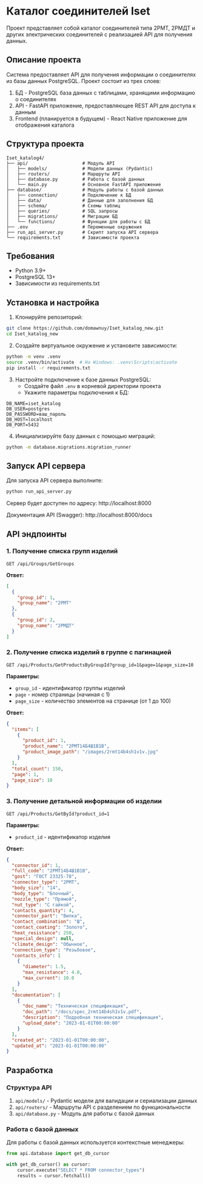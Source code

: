 # Каталог соединителей Iset

Проект представляет собой каталог соединителей типа 2РМТ, 2РМДТ и других электрических соединителей с реализацией API для получения данных.

## Описание проекта

Система предоставляет API для получения информации о соединителях из базы данных PostgreSQL. Проект состоит из трех слоев:
1. БД - PostgreSQL база данных с таблицами, хранящими информацию о соединителях
2. API - FastAPI приложение, предоставляющее REST API для доступа к данным
3. Frontend (планируется в будущем) - React Native приложение для отображения каталога

## Структура проекта

```
Iset_katalog4/
├── api/                    # Модуль API
│   ├── models/             # Модели данных (Pydantic)
│   ├── routers/            # Маршруты API
│   ├── database.py         # Работа с базой данных
│   └── main.py             # Основное FastAPI приложение
├── database/               # Модуль работы с базой данных
│   ├── connection/         # Подключение к БД
│   ├── data/               # Данные для заполнения БД
│   ├── schema/             # Схемы таблиц
│   ├── queries/            # SQL запросы
│   ├── migrations/         # Миграции БД
│   └── functions/          # Функции для работы с БД
├── .env                    # Переменные окружения
├── run_api_server.py       # Скрипт запуска API сервера
└── requirements.txt        # Зависимости проекта
```

## Требования

- Python 3.9+
- PostgreSQL 13+
- Зависимости из requirements.txt

## Установка и настройка

1. Клонируйте репозиторий:
```bash
git clone https://github.com/domawnuy/Iset_katalog_new.git
cd Iset_katalog_new
```

2. Создайте виртуальное окружение и установите зависимости:
```bash
python -m venv .venv
source .venv/bin/activate  # На Windows: .venv\Scripts\activate
pip install -r requirements.txt
```

3. Настройте подключение к базе данных PostgreSQL:
   - Создайте файл `.env` в корневой директории проекта
   - Укажите параметры подключения к БД:
```
DB_NAME=iset_katalog
DB_USER=postgres
DB_PASSWORD=ваш_пароль
DB_HOST=localhost
DB_PORT=5432
```

4. Инициализируйте базу данных с помощью миграций:
```bash
python -m database.migrations.migration_runner
```

## Запуск API сервера

Для запуска API сервера выполните:
```bash
python run_api_server.py
```

Сервер будет доступен по адресу: http://localhost:8000

Документация API (Swagger): http://localhost:8000/docs

## API эндпоинты

### 1. Получение списка групп изделий

```
GET /api/Groups/GetGroups
```

**Ответ:**
```json
[
  {
    "group_id": 1,
    "group_name": "2РМТ"
  },
  {
    "group_id": 2,
    "group_name": "2РМДТ"
  }
]
```

### 2. Получение списка изделий в группе с пагинацией

```
GET /api/Products/GetProductsByGroupId?group_id=1&page=1&page_size=10
```

**Параметры:**
- `group_id` - идентификатор группы изделий
- `page` - номер страницы (начиная с 1)
- `page_size` - количество элементов на странице (от 1 до 100)

**Ответ:**
```json
{
  "items": [
    {
      "product_id": 1,
      "product_name": "2РМТ14Б4Ш1В1В",
      "product_image_path": "/images/2rmt14b4sh1v1v.jpg"
    }
  ],
  "total_count": 150,
  "page": 1,
  "page_size": 10
}
```

### 3. Получение детальной информации об изделии

```
GET /api/Products/GetById?product_id=1
```

**Параметры:**
- `product_id` - идентификатор изделия

**Ответ:**
```json
{
  "connector_id": 1,
  "full_code": "2РМТ14Б4Ш1В1В",
  "gost": "ГОСТ 23325-78",
  "connector_type": "2РМТ",
  "body_size": "14",
  "body_type": "Блочный",
  "nozzle_type": "Прямой",
  "nut_type": "С гайкой",
  "contacts_quantity": 4,
  "connector_part": "Вилка",
  "contact_combination": "Ш",
  "contact_coating": "Золото",
  "heat_resistance": 250,
  "special_design": null,
  "climate_design": "Обычное",
  "connection_type": "Резьбовое",
  "contacts_info": [
    {
      "diameter": 1.5,
      "max_resistance": 4.0,
      "max_current": 10.0
    }
  ],
  "documentation": [
    {
      "doc_name": "Техническая спецификация",
      "doc_path": "/docs/spec_2rmt14b4sh1v1v.pdf",
      "description": "Подробная техническая спецификация",
      "upload_date": "2023-01-01T00:00:00"
    }
  ],
  "created_at": "2023-01-01T00:00:00",
  "updated_at": "2023-01-01T00:00:00"
}
```

## Разработка

### Структура API

1. `api/models/` - Pydantic модели для валидации и сериализации данных
2. `api/routers/` - Маршруты API с разделением по функциональности
3. `api/database.py` - Модуль для работы с базой данных

### Работа с базой данных

Для работы с базой данных используется контекстные менеджеры:
```python
from api.database import get_db_cursor

with get_db_cursor() as cursor:
    cursor.execute("SELECT * FROM connector_types")
    results = cursor.fetchall()
``` 